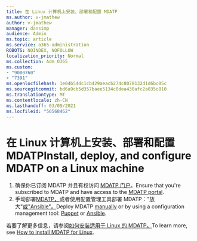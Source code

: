 ```yaml
---
title: 在 Linux 计算机上安装、部署和配置 MDATP
ms.author: v-jmathew
author: v-jmathew
manager: dansimp
audience: Admin
ms.topic: article
ms.service: o365-administration
ROBOTS: NOINDEX, NOFOLLOW
localization_priority: Normal
ms.collection: Adm_O365
ms.custom:
- "9000760"
- "7391"
ms.openlocfilehash: 1e04b54dc1cb429aeacb274c8078132d1d6bc05c
ms.sourcegitcommit: bd6a9cb5d357baee5134c0dea430afc2a035c810
ms.translationtype: MT
ms.contentlocale: zh-CN
ms.lasthandoff: 03/09/2021
ms.locfileid: "50568462"
---
```

# <a name="install-deploy-and-configure-mdatp-on-a-linux-machine"></a><span data-ttu-id="7ed71-102">在 Linux 计算机上安装、部署和配置 MDATP</span><span class="sxs-lookup"><span data-stu-id="7ed71-102">Install, deploy, and configure MDATP on a Linux machine</span></span>

1. <span data-ttu-id="7ed71-103">确保你已订阅 MDATP 并且有权访问 [MDATP 门户](https://go.microsoft.com/fwlink/?linkid=2144512)。</span><span class="sxs-lookup"><span data-stu-id="7ed71-103">Ensure that you're subscribed to MDATP and have access to the [MDATP portal](https://go.microsoft.com/fwlink/?linkid=2144512).</span></span>
2. <span data-ttu-id="7ed71-104">手动部署[MDATP，](https://go.microsoft.com/fwlink/?linkid=2144809)或者使用配置管理工具部署 MDATP："放大"[或](https://go.microsoft.com/fwlink/?linkid=2144715)["Ansible"。](https://go.microsoft.com/fwlink/?linkid=2144716)</span><span class="sxs-lookup"><span data-stu-id="7ed71-104">Deploy MDATP [manually](https://go.microsoft.com/fwlink/?linkid=2144809) or by using a configuration management tool: [Puppet](https://go.microsoft.com/fwlink/?linkid=2144715) or [Ansible](https://go.microsoft.com/fwlink/?linkid=2144716).</span></span>

<span data-ttu-id="7ed71-105">若要了解更多信息，请参阅[如何安装适用于 Linux 的 MDATP。](https://go.microsoft.com/fwlink/?linkid=2144717)</span><span class="sxs-lookup"><span data-stu-id="7ed71-105">To learn more, see [How to install MDATP for Linux](https://go.microsoft.com/fwlink/?linkid=2144717).</span></span>
